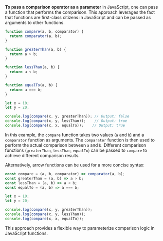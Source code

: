 **To pass a comparison operator as a parameter** in JavaScript, one can pass a function that performs the comparison. This approach leverages the fact that functions are first-class citizens in JavaScript and can be passed as arguments to other functions.

```js
function compare(a, b, comparator) {
  return comparator(a, b);
}

function greaterThan(a, b) {
  return a > b;
}

function lessThan(a, b) {
  return a < b;
}

function equalTo(a, b) {
  return a === b;
}

let x = 10;
let y = 20;

console.log(compare(x, y, greaterThan)); // Output: false
console.log(compare(x, y, lessThan));    // Output: true
console.log(compare(x, x, equalTo));    // Output: true
```

In this example, the `compare` function takes two values (`a` and `b`) and a `comparator` function as arguments. The `comparator` function is then used to perform the actual comparison between `a` and `b`. Different comparison functions (`greaterThan`, `lessThan`, `equalTo`) can be passed to `compare` to achieve different comparison results.

Alternatively, arrow functions can be used for a more concise syntax:
```js
const compare = (a, b, comparator) => comparator(a, b);
const greaterThan = (a, b) => a > b;
const lessThan = (a, b) => a < b;
const equalTo = (a, b) => a === b;

let x = 10;
let y = 20;

console.log(compare(x, y, greaterThan));
console.log(compare(x, y, lessThan));
console.log(compare(x, x, equalTo));
```

This approach provides a flexible way to parameterize comparison logic in JavaScript functions.